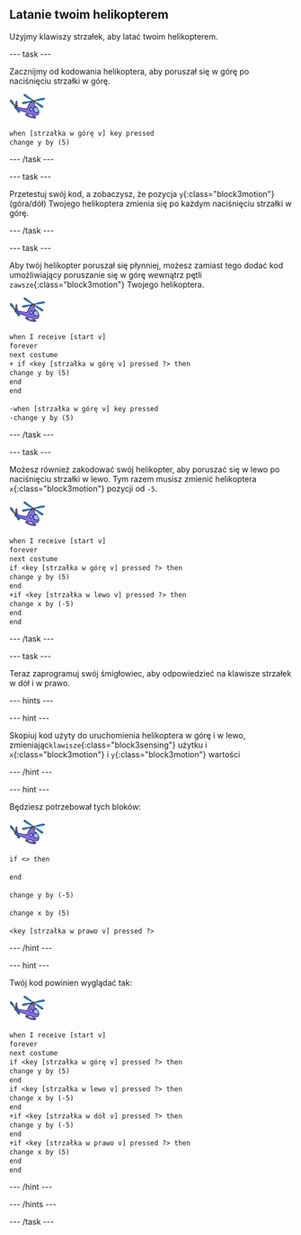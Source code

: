## Latanie twoim helikopterem

Użyjmy klawiszy strzałek, aby latać twoim helikopterem.

--- task ---

Zacznijmy od kodowania helikoptera, aby poruszał się w górę po naciśnięciu strzałki w górę.

![ikona helikoptera](images/helicopter-sprite.png)

```blocks3
when [strzałka w górę v] key pressed
change y by (5)
```

--- /task ---

--- task ---

Przetestuj swój kod, a zobaczysz, że pozycja `y`{:class="block3motion"} (góra/dół) Twojego helikoptera zmienia się po każdym naciśnięciu strzałki w górę.

--- /task ---

--- task ---

Aby twój helikopter poruszał się płynniej, możesz zamiast tego dodać kod umożliwiający poruszanie się w górę wewnątrz pętli `zawsze`{:class="block3motion"} Twojego helikoptera.

![ikona helikoptera](images/helicopter-sprite.png)

```blocks3
when I receive [start v]
forever
next costume
+ if <key [strzałka w górę v] pressed ?> then
change y by (5)
end
end

-when [strzałka w górę v] key pressed
-change y by (5)
```

--- /task ---

--- task ---

Możesz również zakodować swój helikopter, aby poruszać się w lewo po naciśnięciu strzałki w lewo. Tym razem musisz zmienić helikoptera `x`{:class="block3motion"} pozycji od `-5`.

![ikona helikoptera](images/helicopter-sprite.png)

```blocks3
when I receive [start v]
forever
next costume
if <key [strzałka w górę v] pressed ?> then
change y by (5)
end
+if <key [strzałka w lewo v] pressed ?> then
change x by (-5)
end
end
```

--- /task ---

--- task ---

Teraz zaprogramuj swój śmigłowiec, aby odpowiedzieć na klawisze strzałek w dół i w prawo.

--- hints ---

--- hint ---

Skopiuj kod użyty do uruchomienia helikoptera w górę i w lewo, zmieniając`klawisze`{:class="block3sensing"} użytku i `x`{:class="block3motion"} i `y`{:class="block3motion"} wartości

--- /hint ---

--- hint ---

Będziesz potrzebował tych bloków:

![ikona helikoptera](images/helicopter-sprite.png)

```blocks3
if <> then

end

change y by (-5)

change x by (5)

<key [strzałka w prawo v] pressed ?>
```

--- /hint ---

--- hint ---

Twój kod powinien wyglądać tak:

![ikona helikoptera](images/helicopter-sprite.png)

```blocks3
when I receive [start v]
forever
next costume
if <key [strzałka w górę v] pressed ?> then
change y by (5)
end
if <key [strzałka w lewo v] pressed ?> then
change x by (-5)
end
+if <key [strzałka w dół v] pressed ?> then
change y by (-5)
end
+if <key [strzałka w prawo v] pressed ?> then
change x by (5)
end
end
```

--- /hint ---

--- /hints ---

--- /task ---
